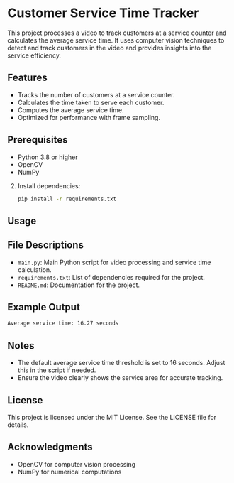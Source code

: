 # Customer Service Time Tracker

This project processes a video to track customers at a service counter and calculates the average service time. It uses computer vision techniques to detect and track customers in the video and provides insights into the service efficiency.

## Features
- Tracks the number of customers at a service counter.
- Calculates the time taken to serve each customer.
- Computes the average service time.
- Optimized for performance with frame sampling.

## Prerequisites
- Python 3.8 or higher
- OpenCV
- NumPy



2. Install dependencies:
   ```bash
   pip install -r requirements.txt
   ```

## Usage


## File Descriptions

- `main.py`: Main Python script for video processing and service time calculation.
- `requirements.txt`: List of dependencies required for the project.
- `README.md`: Documentation for the project.

## Example Output

```bash
Average service time: 16.27 seconds
```

## Notes
- The default average service time threshold is set to 16 seconds. Adjust this in the script if needed.
- Ensure the video clearly shows the service area for accurate tracking.

## License
This project is licensed under the MIT License. See the LICENSE file for details.

## Acknowledgments
- OpenCV for computer vision processing
- NumPy for numerical computations
